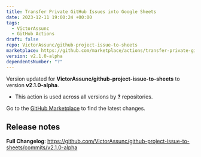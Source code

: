 ```yaml
---
title: Transfer Private GitHub Issues into Google Sheets
date: 2023-12-11 19:00:24 +00:00
tags:
  - VictorAssunc
  - GitHub Actions
draft: false
repo: VictorAssunc/github-project-issue-to-sheets
marketplace: https://github.com/marketplace/actions/transfer-private-github-issues-into-google-sheets
version: v2.1.0-alpha
dependentsNumber: "?"
---
```



Version updated for **VictorAssunc/github-project-issue-to-sheets** to version **v2.1.0-alpha**.
- This action is used across all versions by **?** repositories.

Go to the [GitHub Marketplace](https://github.com/marketplace/actions/transfer-private-github-issues-into-google-sheets) to find the latest changes.

## Release notes

**Full Changelog**: https://github.com/VictorAssunc/github-project-issue-to-sheets/commits/v2.1.0-alpha
